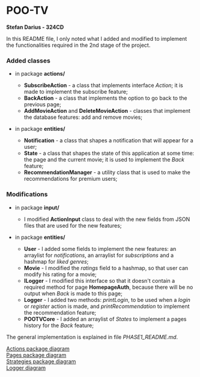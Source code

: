 # POO-TV
**Stefan Darius - 324CD**

In this README file, I only noted what I added and modified to implement the functionalities required in the 2nd stage of the project.

### Added classes

* in package **actions/**
  * **SubscribeAction** - a class that implements interface *Action*; it is made to implement the subscribe feature;
  * **BackAction** - a class that implements the option to go back to the previous page;
  * **AddMovieAction** and **DeleteMovieAction** - classes that implement the database features: add and remove movies;

* in package **entities/**
  * **Notification** - a class that shapes a notification that will appear for a user;
  * **State** - a class that shapes the state of this application at some time: the page and the current movie; it is used to implement the *Back* feature;
  * **RecommendationManager** - a utility class that is used to make the recommendations for premium users;

### Modifications

* in package **input/**
  * I modified **ActionInput** class to deal with the new fields from JSON files that are used for the new features;

* in package **entities/**
  * **User** - I added some fields to implement the new features: an arraylist for *notifications*, an arraylist for *subscriptions* and a hashmap for *liked genres*;
  * **Movie** - I modified the *ratings* field to a hashmap, so that user can modify his rating for a movie;
  * **ILogger** - I modified this interface so that it doesn't contain a required method for page **HomepageAuth**, because there will be no output when *Back* is made to this page;
  * **Logger** - I added two methods: *printLogin*, to be used when a *login* or *register* action is made, and *printRecommendation* to implement the recommendation feature;
  * **POOTVCore** - I added an arraylist of *States* to implement a pages history for the *Back* feature;

The general implementation is explained in file *PHASE1_README.md*.

[Actions package diagram](https://imgur.com/lw47V2r)\
[Pages package diagram](https://imgur.com/N5CKsvM)\
[Strategies package diagram](https://imgur.com/MQ7isEE)\
[Logger diagram](https://imgur.com/HEAHENv)
